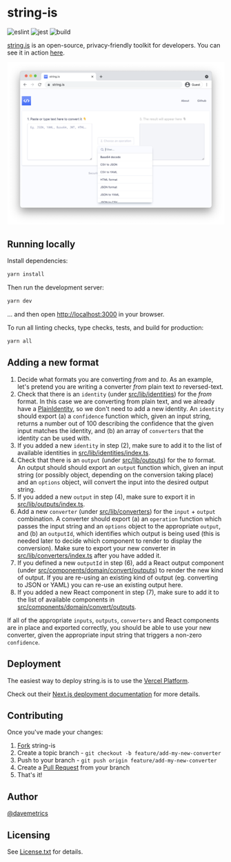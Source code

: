 # string-is

![eslint](https://github.com/recurser/string-is/actions/workflows/eslint.yml/badge.svg)
![jest](https://github.com/recurser/string-is/actions/workflows/jest.yml/badge.svg)
![build](https://github.com/recurser/string-is/actions/workflows/build.yml/badge.svg)

[string.is](https://www.string.is/) is an open-source, privacy-friendly toolkit for developers. You can see it in action [here](https://www.string.is/).

![Screenshot](src/images/screenshot.png)


## Running locally

Install dependencies:

```bash
yarn install
```

Then run the development server:

```bash
yarn dev
```

... and then open [http://localhost:3000](http://localhost:3000) in your browser.

To run all linting checks, type checks, tests, and build for production:

```bash
yarn all
```


## Adding a new format

1. Decide what formats you are converting *from* and *to*. As an example, let's pretend you are writing a converter *from* plain text *to* reversed-text.
2. Check that there is an `identity` (under [src/lib/identities](https://github.com/recurser/string-is/tree/develop/src/lib/identities)) for the *from* format. In this case we are converting from plain text, and we already have a [PlainIdentity](https://github.com/recurser/string-is/tree/develop/src/lib/identities/PlainIdentity.ts), so we don't need to add a new identity. An `identity` should export (a) a `confidence` function which, given an input string, returns a number out of 100 describing the confidence that the given input matches the identity, and (b) an array of `converters` that the identity can be used with.
3. If you added a new `identity` in step (2), make sure to add it to the list of available identities in [src/lib/identities/index.ts](https://github.com/recurser/string-is/tree/develop/src/lib/identities/index.ts).
4. Check that there is an `output` (under [src/lib/outputs](https://github.com/recurser/string-is/tree/develop/src/lib/outputs)) for the *to* format. An output should should export an `output` function which, given an input string (or possibly object, depending on the conversion taking place) and an `options` object, will convert the input into the desired output string.
5. If you added a new `output` in step (4), make sure to export it in [src/lib/outputs/index.ts](https://github.com/recurser/string-is/tree/develop/src/lib/outputs/index.ts).
6. Add a new `converter` (under [src/lib/converters](https://github.com/recurser/string-is/tree/develop/src/lib/converters)) for the `input` + `output` combination. A converter should export (a) an `operation` function which passes the input string and an `options` object to the appropriate `output`, and (b) an `outputId`, which identifies which output is being used (this is needed later to decide which component to render to display the conversion). Make sure to export your new converter in [src/lib/converters/index.ts](https://github.com/recurser/string-is/tree/develop/src/lib/converters/index.ts) after you have added it.
7. If you defined a new `outputId` in step (6), add a React output component (under [src/components/domain/convert/outputs](https://github.com/recurser/string-is/tree/develop/src/components/domain/convert/outputs)) to render the new kind of output. If you are re-using an existing kind of output (eg. converting to JSON or YAML) you can re-use an existing output here.
8. If you added a new React component in step (7), make sure to add it to the list of available components in [src/components/domain/convert/outputs](https://github.com/recurser/string-is/tree/develop/src/components/domain/convert/outputs/index.ts).

If all of the appropriate `inputs`, `outputs`, `converters` and React components are in place and exported correctly, you should be able to use your new converter, given the appropriate input string that triggers a non-zero `confidence`.


## Deployment

The easiest way to deploy string.is is to use the [Vercel Platform](https://vercel.com/new?utm_medium=default-template&filter=next.js).

Check out their [Next.js deployment documentation](https://nextjs.org/docs/deployment) for more details.


## Contributing

Once you've made your changes:

1. [Fork](http://help.github.com/fork-a-repo/) string-is
2. Create a topic branch - `git checkout -b feature/add-my-new-converter`
3. Push to your branch - `git push origin feature/add-my-new-converter`
4. Create a [Pull Request](http://help.github.com/pull-requests/) from your branch
5. That's it!


## Author

[@davemetrics](http://twitter.com/davemetrics)


## Licensing

See [License.txt](https://github.com/recurser/string-is/blob/develop/LICENSE.txt) for details.
